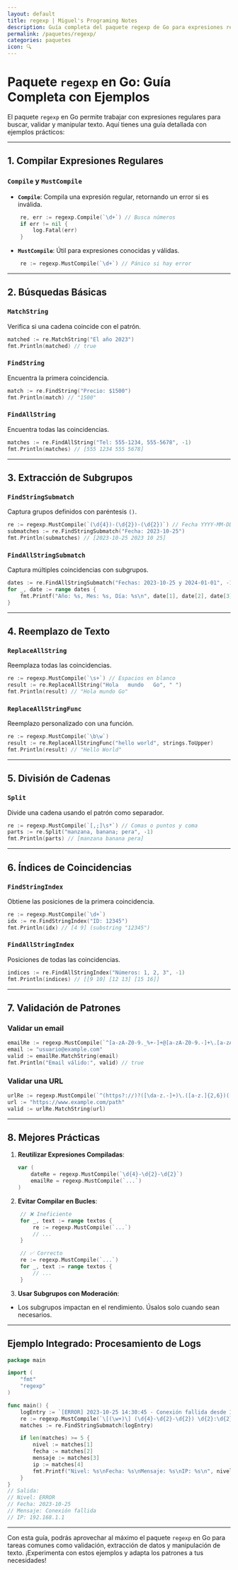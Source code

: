 ```yaml
---
layout: default
title: regexp | Miguel's Programing Notes
description: Guía completa del paquete regexp de Go para expresiones regulares
permalink: /paquetes/regexp/
categories: paquetes
icon: 🔍
---
```


# Paquete `regexp` en Go: Guía Completa con Ejemplos

El paquete `regexp` en Go permite trabajar con expresiones regulares para buscar, validar y manipular texto. Aquí tienes una guía detallada con ejemplos prácticos:

---

## 1. **Compilar Expresiones Regulares**

### `Compile` y `MustCompile`

- **`Compile`**: Compila una expresión regular, retornando un error si es inválida.

```go
    re, err := regexp.Compile(`\d+`) // Busca números
    if err != nil {
        log.Fatal(err)
    }
```

- **`MustCompile`**: Útil para expresiones conocidas y válidas.

```go
    re := regexp.MustCompile(`\d+`) // Pánico si hay error
```

---

## 2. **Búsquedas Básicas**

### `MatchString`

Verifica si una cadena coincide con el patrón.

```go
matched := re.MatchString("El año 2023")
fmt.Println(matched) // true
```

### `FindString`

Encuentra la primera coincidencia.

```go
match := re.FindString("Precio: $1500")
fmt.Println(match) // "1500"
```

### `FindAllString`

Encuentra todas las coincidencias.

```go
matches := re.FindAllString("Tel: 555-1234, 555-5678", -1)
fmt.Println(matches) // [555 1234 555 5678]
```

---

## 3. **Extracción de Subgrupos**

### `FindStringSubmatch`

Captura grupos definidos con paréntesis `()`.

```go
re := regexp.MustCompile(`(\d{4})-(\d{2})-(\d{2})`) // Fecha YYYY-MM-DD
submatches := re.FindStringSubmatch("Fecha: 2023-10-25")
fmt.Println(submatches) // [2023-10-25 2023 10 25]
```

### `FindAllStringSubmatch`

Captura múltiples coincidencias con subgrupos.

```go
dates := re.FindAllStringSubmatch("Fechas: 2023-10-25 y 2024-01-01", -1)
for _, date := range dates {
    fmt.Printf("Año: %s, Mes: %s, Día: %s\n", date[1], date[2], date[3])
}
```

---

## 4. **Reemplazo de Texto**

### `ReplaceAllString`

Reemplaza todas las coincidencias.

```go
re := regexp.MustCompile(`\s+`) // Espacios en blanco
result := re.ReplaceAllString("Hola   mundo   Go", " ")
fmt.Println(result) // "Hola mundo Go"
```

### `ReplaceAllStringFunc`

Reemplazo personalizado con una función.

```go
re := regexp.MustCompile(`\b\w`)
result := re.ReplaceAllStringFunc("hello world", strings.ToUpper)
fmt.Println(result) // "Hello World"
```

---

## 5. **División de Cadenas**

### `Split`

Divide una cadena usando el patrón como separador.

```go
re := regexp.MustCompile(`[,;]\s*`) // Comas o puntos y coma
parts := re.Split("manzana, banana; pera", -1)
fmt.Println(parts) // [manzana banana pera]
```

---

## 6. **Índices de Coincidencias**

### `FindStringIndex`

Obtiene las posiciones de la primera coincidencia.

```go
re := regexp.MustCompile(`\d+`)
idx := re.FindStringIndex("ID: 12345")
fmt.Println(idx) // [4 9] (substring "12345")
```

### `FindAllStringIndex`

Posiciones de todas las coincidencias.

```go
indices := re.FindAllStringIndex("Números: 1, 2, 3", -1)
fmt.Println(indices) // [[9 10] [12 13] [15 16]]
```

---

## 7. **Validación de Patrones**

### Validar un email

```go
emailRe := regexp.MustCompile(`^[a-zA-Z0-9._%+-]+@[a-zA-Z0-9.-]+\.[a-zA-Z]{2,}$`)
email := "usuario@example.com"
valid := emailRe.MatchString(email)
fmt.Println("Email válido:", valid) // true
```

### Validar una URL

```go
urlRe := regexp.MustCompile(`^(https?://)?([\da-z.-]+)\.([a-z.]{2,6})([/\w .-]*)*/?$`)
url := "https://www.example.com/path"
valid := urlRe.MatchString(url)
```

---

## 8. **Mejores Prácticas**

1. **Reutilizar Expresiones Compiladas**:

   ```go
   var (
       dateRe = regexp.MustCompile(`\d{4}-\d{2}-\d{2}`)
       emailRe = regexp.MustCompile(`...`)
   )
   ```

2. **Evitar Compilar en Bucles**:

```go
    // ❌ Ineficiente
    for _, text := range textos {
        re := regexp.MustCompile(`...`)
        // ...
    }

    // ✅ Correcto
    re := regexp.MustCompile(`...`)
    for _, text := range textos {
        // ...
    }
```

3. **Usar Subgrupos con Moderación**:

- Los subgrupos impactan en el rendimiento. Úsalos solo cuando sean necesarios.

---

## Ejemplo Integrado: Procesamiento de Logs

```go
package main

import (
    "fmt"
    "regexp"
)

func main() {
    logEntry := `[ERROR] 2023-10-25 14:30:45 - Conexión fallida desde 192.168.1.1`
    re := regexp.MustCompile(`\[(\w+)\] (\d{4}-\d{2}-\d{2}) \d{2}:\d{2}:\d{2} - (.+) desde (\d{1,3}\.\d{1,3}\.\d{1,3}\.\d{1,3})`)
    matches := re.FindStringSubmatch(logEntry)

    if len(matches) >= 5 {
        nivel := matches[1]
        fecha := matches[2]
        mensaje := matches[3]
        ip := matches[4]
        fmt.Printf("Nivel: %s\nFecha: %s\nMensaje: %s\nIP: %s\n", nivel, fecha, mensaje, ip)
    }
}
// Salida:
// Nivel: ERROR
// Fecha: 2023-10-25
// Mensaje: Conexión fallida
// IP: 192.168.1.1
```

---

Con esta guía, podrás aprovechar al máximo el paquete `regexp` en Go para tareas comunes como validación, extracción de datos y manipulación de texto. ¡Experimenta con estos ejemplos y adapta los patrones a tus necesidades!
